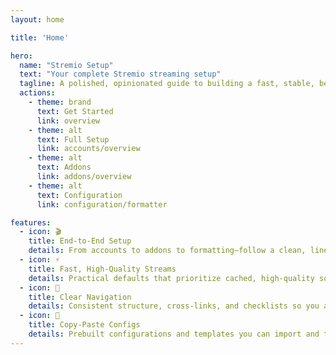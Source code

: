 ```yaml
---
layout: home

title: 'Home'

hero:
  name: "Stremio Setup"
  text: "Your complete Stremio streaming setup"
  tagline: A polished, opinionated guide to building a fast, stable, beautiful Stremio experience.
  actions:
    - theme: brand
      text: Get Started
      link: overview
    - theme: alt
      text: Full Setup
      link: accounts/overview
    - theme: alt
      text: Addons
      link: addons/overview
    - theme: alt
      text: Configuration
      link: configuration/formatter

features:
  - icon: 🎬
    title: End‑to‑End Setup
    details: From accounts to addons to formatting—follow a clean, linear path to a great result.
  - icon: ⚡
    title: Fast, High‑Quality Streams
    details: Practical defaults that prioritize cached, high‑quality sources for smooth playback.
  - icon: 🧭
    title: Clear Navigation
    details: Consistent structure, cross‑links, and checklists so you always know the next step.
  - icon: 🧰
    title: Copy‑Paste Configs
    details: Prebuilt configurations and templates you can import and tweak in seconds.
---
```

